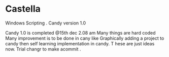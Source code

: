# Castella
Windows Scripting . Candy version 1.0

Candy 1.0 is completed @15th dec 2.08 am Many things are hard coded 
Many improvement is to be done in cany like Graphically adding a project to candy
then self learning implementation in candy. T hese are just ideas now.
Trial changr to make acommit .